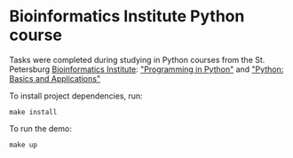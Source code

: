 # Bioinformatics Institute Python course

Tasks were completed during studying in Python courses from the St. Petersburg [Bioinformatics Institute](https://stepik.org/org/bioinf): 
["Programming in Python"](https://stepik.org/course/67/syllabus) and ["Python: Basics and Applications"](https://stepik.org/course/512/syllabus)

To install project dependencies, run:

```
make install
```

To run the demo:

```
make up
```